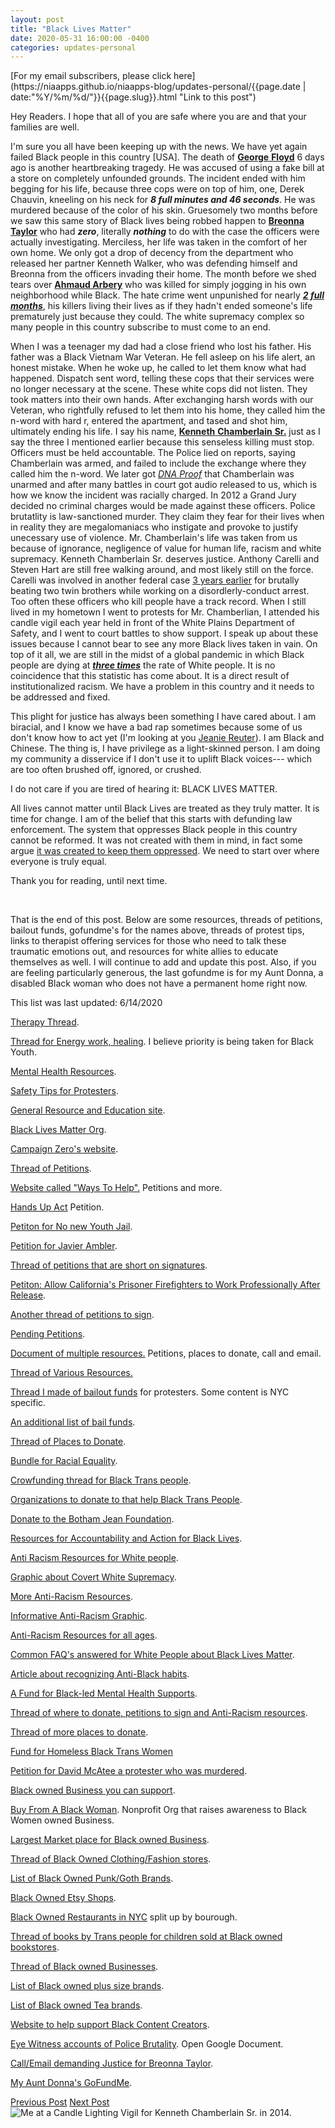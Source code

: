 ```yaml
---
layout: post
title: "Black Lives Matter"
date: 2020-05-31 16:00:00 -0400
categories: updates-personal
---
```

 <meta name="description" content="Black Lives Matter. The system that oppresses Black people in this country cannot be reformed. All lives cannot matter until Black Lives are treated as they truly matter.">

<div class="feed" markdown="1">
 [For my email subscribers, please click here](https://niaapps.github.io/niaapps-blog/updates-personal/{{page.date | date:"%Y/%m/%d/"}}{{page.slug}}.html "Link to this post")
</div>

Hey Readers. I hope that all of you are safe where you are and that your families are well. 

I'm sure you all have been keeping up with the news. We have yet again failed Black people in this country \[USA\]. The death of <a href="https://www.cnn.com/2020/05/27/us/george-floyd-trnd/index.html" target="__blank" title="Article about the life of Floyd">**George** </a> <a href="https://www.nytimes.com/2020/05/29/us/derek-chauvin-george-floyd-worked-together.html" target="__blank" title="Article about the Murder of Floyd">**Floyd**</a> 6 days ago is another heartbreaking tragedy. He was accused of using a fake bill at a store on completely unfounded grounds. The incident ended with him begging for his life, because three cops were on top of him, one, Derek Chauvin, kneeling on his neck for **_8 full minutes and 46 seconds_**. He was murdered because of the color of his skin. Gruesomely two months before we saw this same story of Black lives being robbed happen to <a href="https://www.huffpost.com/entry/kentucky-governor-calls-for-investigation-of-breonna-taylor-killing_n_5ebc625fc5b6cdefa7e8fb38" target="__blank" title="Article about Taylor's tragic death">**Breonna Taylor**</a> who had **_zero_**, literally **_nothing_** to do with the case the officers were actually investigating. Merciless, her life was taken in the comfort of her own home. We only got a drop of decency from the department who released her partner Kenneth Walker, who was defending himself and Breonna from the officers invading their home. The month before we shed tears over <a href="https://www.thecut.com/2020/05/ahmaud-arbery-shooting-georgia-explainer.html" target="__blank">**Ahmaud Arbery**</a> who was killed for simply jogging in his own neighborhood while Black. The hate crime went unpunished for nearly <a href="https://reason.com/2020/05/08/it-took-georgia-officials-2-months-to-arrest-and-charge-father-and-son-with-ahmaud-arberys-murder/" target="__blank">**_2 full months_**</a>, his killers living their lives as if they hadn't ended someone's life prematurely just because they could. The white supremacy complex so many people in this country subscribe to must come to an end.

When I was a teenager my dad had a close friend who lost his father. His father was a Black Vietnam War Veteran. He fell asleep on his life alert, an honest mistake. When he woke up, he called to let them know what had happened. Dispatch sent word, telling these cops that their services were no longer necessary at the scene. These white cops did not listen. They took matters into their own hands. After exchanging harsh words with our Veteran, who rightfully refused to let them into his home, they called him the n-word with hard r, entered the apartment, and tased and shot him, ultimately ending his life. I say his name, <a href="https://en.wikipedia.org/wiki/Shooting_of_Kenneth_Chamberlain_Sr" target="__blank" title="Wiki Page on Chamberlain">**Kenneth** </a><a href="https://www.bleausa.org/report-blasts-review-of-wppd-calls-justification-of-chamberlain-shooting-chilling/" target="__blank" title="Article about the incident">**Chamberlain** </a><a href="https://www.justice.gov/usao-sdny/prus-attorney-s-office-closes-investigation-death-kenneth-chamberlain" target="__blank"  title="Closing Chamberlain's Investigation">**Sr.**</a> just as I say the three I mentioned earlier because this senseless killing must stop. Officers must be held accountable. The Police lied on reports, saying Chamberlain was armed, and failed to include the exchange where they called him the n-word. We later got <a href="https://www.nydailynews.com/new-york/westchester-man-killed-cops-not-knife-lawyers-article-1.2850274" target="__blank" title="">_DNA Proof_</a> that Chamberlain was unarmed and after many battles in court got audio released to us, which is how we know the incident was racially charged. In 2012 a Grand Jury decided no criminal charges would be made against these officers. Police brutatlity is law-sanctioned murder. They claim they fear for their lives when in reality they are megalomaniacs who instigate and provoke to justify unecessary use of violence. Mr. Chamberlain's life was taken from us because of  ignorance, negligence of value for human life, racism and white supremacy. Kenneth Chamberlain Sr. deserves justice. Anthony Carelli and Steven Hart are still free walking around, and most likely still on the force. Carelli was involved in another federal case <a href="https://www.nydailynews.com/new-york/sources-identify-white-plains-anthony-carelli-triggerman-fatal-shooting-retired-marine-article-1.1056394" target="__blank">3 years earlier</a> for brutally beating two twin brothers while working on a disordlerly-conduct arrest. Too often these officers who kill people  have a track record. When I still lived in my hometown I went to protests for Mr. Chamberlian, I attended his candle vigil each year held in front of the White Plains Department of Safety, and I went to court battles to show support. I speak up about these issues because I cannot bear to see any more Black lives taken in vain. On top of it all, we are still in the midst of a global pandemic in which Black people are dying at <a href=" https://www.theguardian.com/world/2020/may/20/black-americans-death-rate-covid-19-coronavirus" target="_blank" title="">**_three times_**</a> the rate of White people. It is no coincidence that this statistic has come about. It is a direct result of institutionalized racism. We have a problem in this country and it needs to be addressed and fixed. 

This plight for justice has always been something I have cared about. I am biracial, and I know we have a bad rap sometimes because some of us don't know how to act yet (I'm looking at you <a href="https://twitter.com/lucky_Shanghai/status/1217664668434604032?s=20)" target="_blank" title="Beware, this is some clown shit.">Jeanie Reuter</a>). I am Black and Chinese. The thing is, I have privilege as a light-skinned person. I am doing my community a disservice if I don't use it to uplift Black voices--- which are too often brushed off, ignored, or crushed. 

I do not care if you are tired of hearing it: BLACK LIVES MATTER.

All lives cannot matter until Black Lives are treated as they truly matter. It is time for change. I am of the belief that this starts with defunding law enforcement. The system that oppresses Black people in this country cannot be reformed. It was not created with them in mind, in fact some argue <a href="https://www.aclu.org/issues/juvenile-justice/school-prison-pipeline" target="_blank" title="">it was created to keep them oppressed</a>. We need to start over where everyone is truly equal. 

Thank you for reading, until next time.

&nbsp;&nbsp;&nbsp;  

That is the end of this post. Below are some resources, threads of petitions, bailout funds, gofundme's for the names above, threads of protest tips, links to therapist offering services for those who need to talk these traumatic emotions out, and resources for white allies to educate themselves as well. I will continue to add and update this post. Also, if you are feeling particularly generous, the last gofundme is for my Aunt Donna, a disabled Black woman who does not have a permanent home right now.

 This list was last updated: 6/14/2020 


<a href="https://twitter.com/mayarichardsun/status/1265676677549559809" target="_blank" title=""> Therapy Thread</a>. 

<a href="https://twitter.com/TatiannaTarot/status/1267511432394035200" target="_blank" title="">Thread for Energy work, healing</a>. I believe priority is being taken for Black Youth.

<a href="https://www.self.com/story/black-mental-health-resources" target="_blank" title="">Mental Health Resources</a>.

<a href="https://twitter.com/nxbrxth/status/1266239760248393735" target="_blank" title="">Safety Tips for Protesters</a>.

<a href="https://www.hdenae.com/blm" target="_blank" title="">General Resource and Education site</a>.

<a href="https://blacklivesmatter.com/" target="_blank" title="">Black Lives Matter Org</a>.

<a href="https://www.joincampaignzero.org/#vision" target="_blank" title="">Campaign Zero's website</a>.

<a href="https://twitter.com/kiwiscigarettes/status/1265767579739512833" target="_blank" title="">Thread of Petitions</a>. 

<a href="https://blacklivesmatters.carrd.co/" target="_blank" title="">Website called "Ways To Help".</a> Petitions and more.

<a href="https://www.change.org/p/us-senate-hands-up-act?recruiter=186170836&utm_source=share_petition&utm_medium=twitter&utm_campaign=psf_combo_share_abi&utm_term=psf_combo_share_initial&recruited_by_id=535372c0-733b-11e4-abc5-176b86b32b70" target="_blank" title="">Hands Up Act</a> Petition.

<a href="https://sign.moveon.org/petitions/nonewyouthjails" target="_blank" title="">Petiton for No new Youth Jail</a>.

<a href="https://www.change.org/p/williamson-county-pd-justice-for-javier-ambler?recruiter=771678484&recruited_by_id=3da05e60-8ebe-11e7-a7e6-55007d82a2ca" target="_blank" title="">Petition for Javier Ambler</a>.

<a href="https://twitter.com/_courttnneeyy/status/1271125322080022528" target="_blank" title="">Thread of petitions that are short on signatures</a>.

<a href="https://www.change.org/p/allow-california-s-prisoner-firefighters-to-work-professionally-after-release?signed=true" target="_blank" title="">Petiton: Allow California's Prisoner Firefighters to Work Professionally After Release</a>.

<a href="https://twitter.com/meItedhearts/status/1270212402827669507" target="_blank" title="">Another thread of petitions to sign</a>.

<a href="https://pendingpetition.carrd.co/" target="_blank" title="">Pending Petitions</a>.

<a href="https://docs.google.com/document/d/e/2PACX-1vSrT26HMWX-_hlLfiyy9s95erjkOZVJdroXYkU-miaHRk58duAnJIUWKxImRkTITsYhwaFkghS8sfIF/pub" target="_blank" title="">Document of multiple resources.</a> Petitions, places to donate, call and email.

<a href="https://twitter.com/AM1R4HSCAVE/status/1267202201132265472" target="_blank" title="">Thread of Various Resources.</a>

<a href="https://twitter.com/niawillie/status/1266771198777724932" target="_blank" title="">Thread I made of bailout funds</a> for protesters. Some content is NYC specific.

<a href="https://bailfunds.github.io/" target="_blank" title="">An additional list of bail funds</a>.

<a href="https://twitter.com/sorrybythway/status/1267469168300998656" target="_blank" title="">Thread of Places to Donate</a>.

<a href="https://itch.io/b/520/bundle-for-racial-justice-and-equality" target="_blank" title="">Bundle for Racial Equality</a>.

<a href="https://twitter.com/iconickbeauty/status/1271584309221167104" target="_blank" title="">Crowfunding thread for Black Trans people</a>.

<a href="https://twitter.com/poesrogue/status/1269303523490971649" target="_blank" title="">Organizations to donate to that help Black Trans People</a>.

<a href="https://bothamjeanfoundation.org/donate/" target="_blank" title="">Donate to the Botham Jean Foundation</a>.

<a href="https://docs.google.com/document/d/1Xa9Av-NfuFsWBHlsMvPiqJHdNedZgnCRW56qAS-7PGQ/mobilebasic?urp=gmail_link" target="_blank" title="">Resources for Accountability and Action for Black Lives</a>.

<a href="https://docs.google.com/document/u/0/d/1BRlF2_zhNe86SGgHa6-VlBO-QgirITwCTugSfKie5Fs/mobilebasic" target="_blank" title="">Anti Racism Resources for White people</a>.

<a href="https://www.facebook.com/photo.php?fbid=1118672045179268&set=pb.100011094495325.-2207520000..&type=3&theater" target="_blank" title="">Graphic about Covert White Supremacy</a>. 

<a href="https://docs.google.com/document/d/1hpub-jkm9cLzJWqZSsETqbE6tZ13Q0UbQz--vQ2avEc/edit" target="_blank" title="">More Anti-Racism Resources</a>.

<a href="https://twitter.com/dj_diabeatic/status/1266563804437110787" target="_blank" title="">Informative Anti-Racism Graphic</a>.

<a href="https://padlet.com/nicolethelibrarian/nbasekqoazt336co" target="_blank" title="">Anti-Racism Resources for all ages</a>.

<a href="https://thebolditalic.com/where-do-i-donate-why-is-the-uprising-violent-should-i-go-protest-5cefeac37ef9" target="_blank"> Common FAQ's answered for White People about Black Lives Matter</a>.

<a href="https://www.welcometostratagem.com/post/10-habits-of-someone-who-doesn-t-know-they-re-anti-black" target="_blank" title="">Article about recognizing Anti-Black habits</a>.

<a href="https://www.gofundme.com/f/a-fund-for-blackled-mental-health-supports?utm_source=customer&utm_medium=copy_link&utm_campaign=m_pd+share-sheet" target="_blank" title="">A Fund for Black-led Mental Health Supports</a>.

<a href="https://twitter.com/starstrickenSF/status/1267307734744985601" target="_blank" title="">Thread of where to donate, petitions to sign and Anti-Racism resources</a>.

<a href="https://twitter.com/sorrybythway/status/1267469168300998656" target="_blank" title="">Thread of more places to donate</a>.

<a href="https://www.gofundme.com/f/homeless-black-trans-women-fund" target="_blank" title="">Fund for Homeless Black Trans Women</a>

<a href="https://www.change.org/p/louisville-mayor-greg-fischer-justice-for-david-mcatee?recruiter=862253145&utm_source=share_petition&utm_medium=twitter&utm_campaign=psf_combo_share_abi&recruited_by_id=ca6cbd70-2414-11e8-ab29-25fa8a73a71b" target="_blank" title="">Petition for David McAtee a protester who was murdered</a>.

<a href="https://twitter.com/i/lists/1198727909525131264" target="_blank" title="">Black owned Business you can support</a>.

<a href="https://www.buyfromablackwoman.org/" target="_blank" title="">Buy From A Black Woman</a>. Nonprofit Org that raises awareness to Black Women owned Business.

<a href="https://webuyblack.com/" target="_blank" title="">Largest Market place for Black owned Business</a>.

<a href="https://twitter.com/milkyapron/status/1267881192306561025" target="_blank" title="">Thread of Black Owned Clothing/Fashion stores</a>.

<a href="https://stephano.me/fashion/blog/black-owned-goth-brands-list" target="_blank" title="">List of Black Owned Punk/Goth Brands</a>.

<a href="https://themadmommy.com/black-owned-etsy-shops/" target="_blank" title="">Black Owned Etsy Shops</a>.

<a href="https://www.facebook.com/couturedymond/posts/10207861202685044" target="_blank" title="">Black Owned Restaurants in NYC</a> split up by bourough.

<a href="https://twitter.com/NitaTyndall/status/1269702757352701952" target="_blank" title="">Thread of books by Trans people for children sold at Black owned bookstores</a>.

<a href="https://twitter.com/AriLennox/status/1271173707185127425" target="_blank" title="">Thread of Black owned Businesses</a>.

<a href="https://stylishcurves.com/black-owned-plus-size-clothing-brands/" target="_blank" title="">List of Black owned plus size brands</a>.

<a href="https://shoppeblack.us/2020/05/black-owned-tea-brands-you-can-purchase-online/" target="_blank" title="">List of Black owned Tea brands</a>.

<a href="https://docs.google.com/document/u/0/d/12iRz-DAMLiwGrMmWlhMZRKZKQJf6lP1IE1-uJuXwvYc/mobilebasic" target="_blank" title="">Website to help support Black Content Creators</a>.

<a href="https://docs.google.com/document/d/1Zk06JtFXxIHs05jRCRQ5nmUVYdVi2BgF2S6tMGdqJv0/edit" target="_blank" title="">Eye Witness accounts of Police Brutality</a>. Open Google Document.

<a href="https://twitter.com/BerniceKing/status/1269636063632527360/photo/2" target="_blank" title="">Call/Email demanding Justice for Breonna Taylor</a>.

<a href="https://www.gofundme.com/f/help-donna-find-a-home" target="_blank" title="">My Aunt Donna's 
GoFundMe</a>.

<div class="button-post">
    <a href="https://niaapps.github.io/niaapps-blog/updates-personal/2020/04/14/Daily-Check-In.html" class="post-button" id="button-nxt">Previous Post</a>
     <a href="https://niaapps.github.io/niaapps-blog/updates-personal/2020/06/05/Justice-for-Breonna-Taylor.html" class="post-button" id="button-nxt">Next Post</a>
  </div>


<div class="thumbnail">
  <img id="vigil" src="/../../images/vigil.jpg" alt="Me at a Candle Lighting Vigil for Kenneth Chamberlain Sr. in 2014." onContextMenu="alert('Please don\'t download this photo of me!');return false;">
</div>